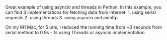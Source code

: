 Great example of using asyncio and threads in Python.
In this example, you can find 3 implementations for fetching data from internet:
    1. using serial requests
    2. using threads
    3. using asyncio and aiohttp

On my M1 Mac, for 5 urls, I reduced the running time from ~3 seconds from serial method to 0.9s - 1s using Threads or asyncio implementation.
